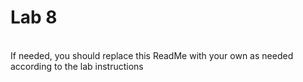 # Lab 8
<br/>If needed, you should replace this ReadMe with your own as needed according to the lab instructions
